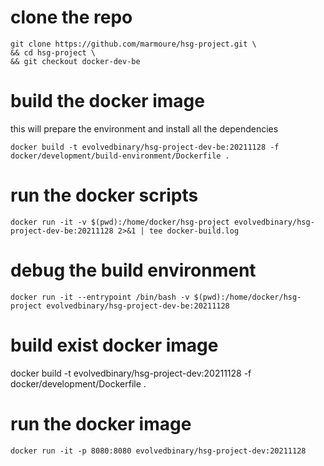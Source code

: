 # clone the repo
```shell
git clone https://github.com/marmoure/hsg-project.git \
&& cd hsg-project \
&& git checkout docker-dev-be
```

# build the docker image
this will prepare the environment and install all the dependencies
```shell
docker build -t evolvedbinary/hsg-project-dev-be:20211128 -f docker/development/build-environment/Dockerfile .
```

# run the docker scripts
```shell
docker run -it -v $(pwd):/home/docker/hsg-project evolvedbinary/hsg-project-dev-be:20211128 2>&1 | tee docker-build.log
```

# debug the build environment
```shell
docker run -it --entrypoint /bin/bash -v $(pwd):/home/docker/hsg-project evolvedbinary/hsg-project-dev-be:20211128 
```


# build exist docker image
docker build -t evolvedbinary/hsg-project-dev:20211128 -f docker/development/Dockerfile .

# run the docker image
```shell
docker run -it -p 8080:8080 evolvedbinary/hsg-project-dev:20211128
```

